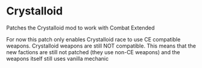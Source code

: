 # Crystalloid
Patches the Crystalloid mod to work with Combat Extended

For now this patch only enables Crystalloid race to use CE compatible weapons. Crystalloid weapons are still NOT compatible. This means that the new factions are still not patched (they use non-CE weapons) and the weapons itself still uses vanilla mechanic
